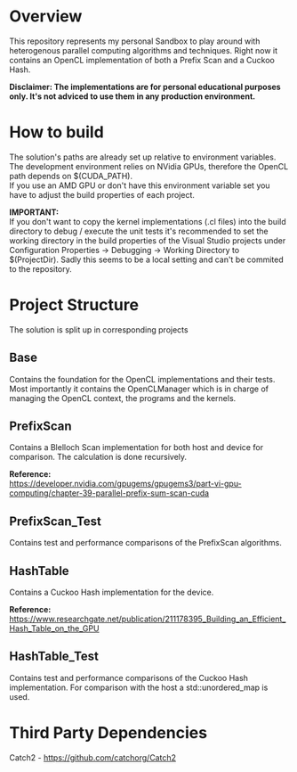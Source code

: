 
# Overview

This repository represents my personal Sandbox to play around with heterogenous parallel computing algorithms and techniques.
Right now it contains an OpenCL implementation of both a Prefix Scan and a Cuckoo Hash.

**Disclaimer: The implementations are for personal educational purposes only. It's not adviced to use them in any production environment.**

# How to build

The solution's paths are already set up relative to environment variables.    
The development environment relies on NVidia GPUs, therefore the OpenCL path depends on $(CUDA_PATH).    
If you use an AMD GPU or don't have this environment variable set you have to adjust the build properties of each project.

**IMPORTANT:**    
If you don't want to copy the kernel implementations (.cl files) into the build directory to debug / execute the unit tests it's recommended to set the 
working directory in the build properties of the Visual Studio projects under Configuration Properties -> Debugging -> Working Directory to $(ProjectDir).
Sadly this seems to be a local setting and can't be commited to the repository.

# Project Structure
The solution is split up in corresponding projects

## Base

Contains the foundation for the OpenCL implementations and their tests. Most importantly it contains the OpenCLManager which is in charge of managing the OpenCL context, the programs and the kernels.

## PrefixScan

Contains a Blelloch Scan implementation for both host and device for comparison. The calculation is done recursively.

**Reference:**    
https://developer.nvidia.com/gpugems/gpugems3/part-vi-gpu-computing/chapter-39-parallel-prefix-sum-scan-cuda

## PrefixScan_Test

Contains test and performance comparisons of the PrefixScan algorithms.

## HashTable

Contains a Cuckoo Hash implementation for the device.

**Reference:**    
https://www.researchgate.net/publication/211178395_Building_an_Efficient_Hash_Table_on_the_GPU

## HashTable_Test

Contains test and performance comparisons of the Cuckoo Hash implementation. For comparison with the host a std::unordered_map is used.

# Third Party Dependencies

Catch2 - https://github.com/catchorg/Catch2
